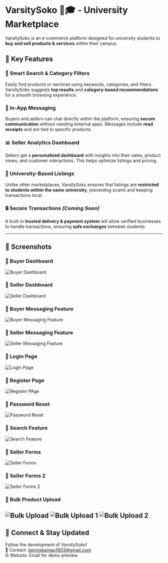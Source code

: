 # VarsitySoko 🛒🎓 - University Marketplace

VarsitySoko is an e-commerce platform designed for university students to **buy and sell products & services** within their campus.

## 🎯 Key Features

### 🔎 Smart Search & Category Filters  
Easily find products or services using keywords, categories, and filters. VarsitySoko suggests **top results** and **category-based recommendations** for a smooth browsing experience.  

### 📩 In-App Messaging  
Buyers and sellers can chat directly within the platform, ensuring **secure communication** without needing external apps. Messages include **read receipts** and are tied to specific products.  

### 📊 Seller Analytics Dashboard  
Sellers get a **personalized dashboard** with insights into their sales, product views, and customer interactions. This helps optimize listings and pricing.  

### 📍 University-Based Listings  
Unlike other marketplaces, VarsitySoko ensures that listings are **restricted to students within the same university**, preventing scams and keeping transactions local.  

### 🔒 Secure Transactions *(Coming Soon)*  
A built-in **trusted delivery & payment system** will allow verified businesses to handle transactions, ensuring **safe exchanges** between students.  

---

## 📸 Screenshots

### 🔹 Buyer Dashboard

![Buyer Dashboard](screenshots/home.png)

### 🔹 Seller Dashboard

![Seller Dashboard](screenshots/sellerDashboard.png)

### 🔹 Buyer Messaging Feature

![Buyer Messaging Feature](screenshots/buyerMessaging.png)

### 🔹 Seller Messaging Feature

![Seller Messaging Feature](screenshots/sellerMessaging.png)

### 🔹 Login Page

![Login Page](screenshots/Login.png)

### 🔹 Register Page

![Register PAge](screenshots/register.png)

### 🔹 Password Reset

![Password Reset](screenshots/passwordReset.png)

### 🔹 Search Feature

![Search Feature](screenshots/search.png)

### 🔹 Seller Forms

![Seller Forms](screenshots/sellerForms.png)

### 🔹 Seller Forms 2

![Seller Forms 2](screenshots/sellerForms2.png)

### 🔹 Bulk Product Upload
![Bulk Upload](screenshots/varsitysokobulkupload.png)
![Bulk Upload 1](screenshots/varsitysokobulkupload1.png)
![Bulk Upload 2](screenshots/varsitysokobulkupload2.png)
---


## 🔗 Connect & Stay Updated

Follow the development of VarsitySoko!  
📧 Contact: [denniskamau1803@gmail.com](mailto:denniskamau1803@gmail.com)  
🌐 Website: Email for demo preview
